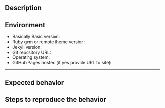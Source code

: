 <!--
  Before opening a new issue please:
  
  - Verify you have the latest versions of Jekyll and Basically Basic
    installed by running `bundle update`.
  - Thoroughly read the theme's documentation at
    https://github.com/mmistakes/jekyll-theme-basically-basic/blob/master/README.md
  - Search all issues at https://github.com/mmistakes/jekyll-theme-basically-basic/issues 
    for solutions and to avoid duplication.
  - Ask for help at https://talk.jekyllrb.com/
  
  After exhausting these suggestions use the format below.
-->

## Description

<!--
  Describe the issue or proposed feature enhancement.
-->

## Environment

<!--
  Please include theme version, Jekyll version, public git repository, whether 
  you are hosting with GitHub Pages, and the operating system you tested with.

  Issues without a link to a public repository or ZIP file will likely go ignored.
  Being able to see your actual files is necessary to troubleshoot, as most 
  issues stem from invalid/missing YAML Front Matter, a mis-configured _config.sys 
  file, or problematic site content. 
-->

- Basically Basic version:
- Ruby gem or remote theme version:
- Jekyll version:
- Git repository URL:
- Operating system:
- GitHub Pages hosted (if yes provide URL to site):

---

## Expected behavior

<!--
  Describe the intended output or what you expected to see.
-->

## Steps to reproduce the behavior

<!--
  Describe the steps you took for this problem to exist. Such as: you installed
  the theme, customized _config.yml, added your own posts, and started up a 
  Jekyll server locally.

  If an error occurred on GitHub Pages when pushing, please test a local version
  following these setup instructions: 
  https://help.github.com/articles/setting-up-your-github-pages-site-locally-with-jekyll/

  Then provide a complete log by running `bundle exec jekyll build --trace --verbose` 
  and include this output in the filed issue.

  Screenshots can also be included if they help illustrate a behavior.
-->
